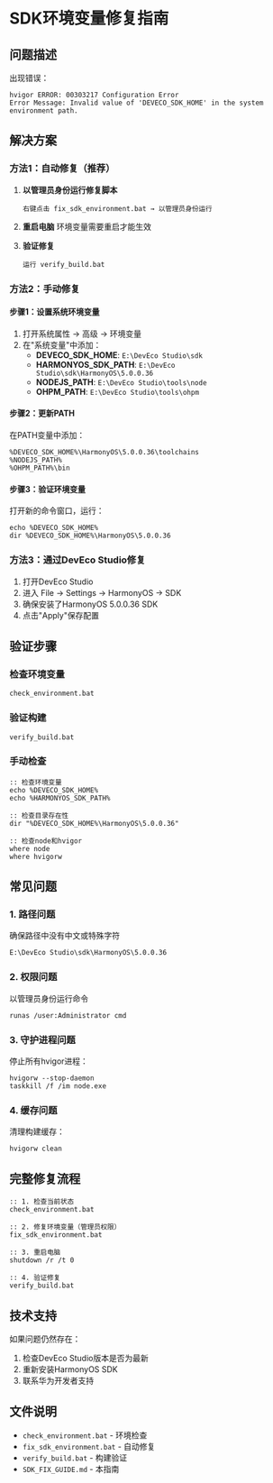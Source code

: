 # SDK环境变量修复指南

## 问题描述
出现错误：
```
hvigor ERROR: 00303217 Configuration Error 
Error Message: Invalid value of 'DEVECO_SDK_HOME' in the system environment path.
```

## 解决方案

### 方法1：自动修复（推荐）

1. **以管理员身份运行修复脚本**
   ```
   右键点击 fix_sdk_environment.bat → 以管理员身份运行
   ```

2. **重启电脑**
   环境变量需要重启才能生效

3. **验证修复**
   ```
   运行 verify_build.bat
   ```

### 方法2：手动修复

#### 步骤1：设置系统环境变量
1. 打开系统属性 → 高级 → 环境变量
2. 在"系统变量"中添加：
   - **DEVECO_SDK_HOME**: `E:\DevEco Studio\sdk`
   - **HARMONYOS_SDK_PATH**: `E:\DevEco Studio\sdk\HarmonyOS\5.0.0.36`
   - **NODEJS_PATH**: `E:\DevEco Studio\tools\node`
   - **OHPM_PATH**: `E:\DevEco Studio\tools\ohpm`

#### 步骤2：更新PATH
在PATH变量中添加：
```
%DEVECO_SDK_HOME%\HarmonyOS\5.0.0.36\toolchains
%NODEJS_PATH%
%OHPM_PATH%\bin
```

#### 步骤3：验证环境变量
打开新的命令窗口，运行：
```
echo %DEVECO_SDK_HOME%
dir %DEVECO_SDK_HOME%\HarmonyOS\5.0.0.36
```

### 方法3：通过DevEco Studio修复

1. 打开DevEco Studio
2. 进入 File → Settings → HarmonyOS → SDK
3. 确保安装了HarmonyOS 5.0.0.36 SDK
4. 点击"Apply"保存配置

## 验证步骤

### 检查环境变量
```batch
check_environment.bat
```

### 验证构建
```batch
verify_build.bat
```

### 手动检查
```batch
:: 检查环境变量
echo %DEVECO_SDK_HOME%
echo %HARMONYOS_SDK_PATH%

:: 检查目录存在性
dir "%DEVECO_SDK_HOME%\HarmonyOS\5.0.0.36"

:: 检查node和hvigor
where node
where hvigorw
```

## 常见问题

### 1. 路径问题
确保路径中没有中文或特殊字符
```
E:\DevEco Studio\sdk\HarmonyOS\5.0.0.36
```

### 2. 权限问题
以管理员身份运行命令
```
runas /user:Administrator cmd
```

### 3. 守护进程问题
停止所有hvigor进程：
```
hvigorw --stop-daemon
taskkill /f /im node.exe
```

### 4. 缓存问题
清理构建缓存：
```
hvigorw clean
```

## 完整修复流程

```batch
:: 1. 检查当前状态
check_environment.bat

:: 2. 修复环境变量（管理员权限）
fix_sdk_environment.bat

:: 3. 重启电脑
shutdown /r /t 0

:: 4. 验证修复
verify_build.bat
```

## 技术支持

如果问题仍然存在：
1. 检查DevEco Studio版本是否为最新
2. 重新安装HarmonyOS SDK
3. 联系华为开发者支持

## 文件说明
- `check_environment.bat` - 环境检查
- `fix_sdk_environment.bat` - 自动修复
- `verify_build.bat` - 构建验证
- `SDK_FIX_GUIDE.md` - 本指南